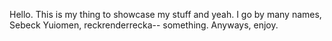 Hello. This is my thing to showcase my stuff and yeah. I go by many names, Sebeck Yuiomen, reckrenderrecka-- something. Anyways, enjoy.
